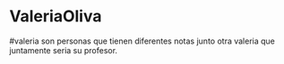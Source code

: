 # ValeriaOliva
#valeria son personas que tienen diferentes  notas junto otra valeria que juntamente seria su profesor.
